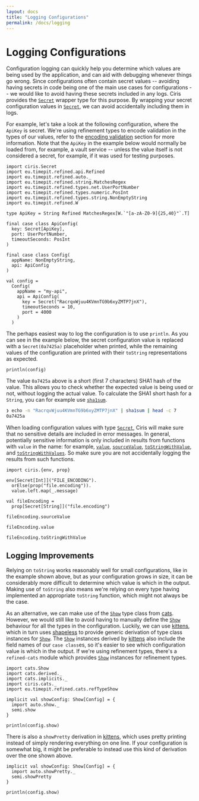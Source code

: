 ```yaml
---
layout: docs
title: "Logging Configurations"
permalink: /docs/logging
---
```


# Logging Configurations
Configuration logging can quickly help you determine which values are being used by the application, and can aid with debugging whenever things go wrong. Since configurations often contain secret values -- avoiding having secrets in code being one of the main use cases for configurations -- we would like to avoid having these secrets included in any logs. Ciris provides the [`Secret`][Secret] wrapper type for this purpose. By wrapping your secret configuration values in [`Secret`][Secret], we can avoid accidentally including them in logs.

For example, let's take a look at the following configuration, where the `ApiKey` is secret. We're using refinement types to encode validation in the types of our values, refer to the [encoding validation](/docs/validation) section for more information. Note that the `ApiKey` in the example below would normally be loaded from, for example, a vault service -- unless the value itself is not considered a secret, for example, if it was used for testing purposes.

```tut:silent
import ciris.Secret
import eu.timepit.refined.api.Refined
import eu.timepit.refined.auto._
import eu.timepit.refined.string.MatchesRegex
import eu.timepit.refined.types.net.UserPortNumber
import eu.timepit.refined.types.numeric.PosInt
import eu.timepit.refined.types.string.NonEmptyString
import eu.timepit.refined.W

type ApiKey = String Refined MatchesRegex[W.`"[a-zA-Z0-9]{25,40}"`.T]

final case class ApiConfig(
  key: Secret[ApiKey],
  port: UserPortNumber,
  timeoutSeconds: PosInt
)

final case class Config(
  appName: NonEmptyString,
  api: ApiConfig
)

val config =
  Config(
    appName = "my-api",
    api = ApiConfig(
      key = Secret("RacrqvWjuu4KVmnTG9b6xyZMTP7jnX"),
      timeoutSeconds = 10,
      port = 4000
    )
  )
```

The perhaps easiest way to log the configuration is to use `println`. As you can see in the example below, the secret configuration value is replaced with a `Secret(0a7425a)` placeholder when printed, while the remaining values of the configuration are printed with their `toString` representations as expected.

```tut:book
println(config)
```

The value `0a7425a` above is a short (first 7 characters) SHA1 hash of the value. This allows you to check whether the expected value is being used or not, without logging the actual value. To calculate the SHA1 short hash for a `String`, you can for example use [`sha1sum`][sha1sum].

```bash
❯ echo -n "RacrqvWjuu4KVmnTG9b6xyZMTP7jnX" | sha1sum | head -c 7
0a7425a
```

When loading configuration values with type [`Secret`][Secret], Ciris will make sure that no sensitive details are included in error messages. In general, potentially sensitive information is only included in results from functions with `value` in the name: for example, [`value`][ConfigEntry#value], [`sourceValue`][ConfigEntry#sourceValue], [`toStringWithValue`][ConfigEntry#toStringWithValue], and [`toStringWithValues`][ConfigEntry#toStringWithValues]. So make sure you are not accidentally logging the results from such functions.

```tut:book
import ciris.{env, prop}

env[Secret[Int]]("FILE_ENCODING").
  orElse(prop("file.encoding")).
  value.left.map(_.message)

val fileEncoding =
  prop[Secret[String]]("file.encoding")

fileEncoding.sourceValue

fileEncoding.value

fileEncoding.toStringWithValue
```

## Logging Improvements
Relying on `toString` works reasonably well for small configurations, like in the example shown above, but as your configuration grows in size, it can be considerably more difficult to determine which value is which in the output. Making use of `toString` also means we're relying on every type having implemented an appropriate `toString` function, which might not always be the case.

As an alternative, we can make use of the [`Show`][Show] type class from [cats](/docs/cats-module). However, we would still like to avoid having to manually define the [`Show`][Show] behaviour for all the types in the configuration. Luckily, we can use [kittens][kittens], which in turn uses [shapeless][shapeless] to provide generic derivation of type class instances for [`Show`][Show]. The [`Show`][Show] instances derived by [kittens][kittens] also include the field names of our `case class`es, so it's easier to see which configuration value is which in the output. If we're using refinement types, there's a `refined-cats` module which provides [`Show`][Show] instances for refinement types.

```tut:silent
import cats.Show
import cats.derived._
import cats.implicits._
import ciris.cats._
import eu.timepit.refined.cats.refTypeShow

implicit val showConfig: Show[Config] = {
  import auto.show._
  semi.show
}
```

```tut:book
println(config.show)
```

There is also a `showPretty` derivation in [kittens][kittens], which uses pretty printing instead of simply rendering everything on one line. If your configuration is somewhat big, it might be preferable to instead use this kind of derivation over the one shown above.

```tut:silent
implicit val showConfig: Show[Config] = {
  import auto.showPretty._
  semi.showPretty
}
```

```tut:book
println(config.show)
```

[sha1sum]: https://en.wikipedia.org/wiki/Sha1sum
[Secret]: /api/ciris/Secret.html
[kittens]: https://github.com/milessabin/kittens
[Show]: https://typelevel.org/cats/typeclasses/show.html
[shapeless]: https://github.com/milessabin/shapeless
[ConfigEntry#value]: /api/ciris/ConfigEntry.html#value:F[Either[ciris.ConfigError,V]]
[ConfigEntry#sourceValue]: /api/ciris/ConfigEntry.html#sourceValue:F[Either[ciris.ConfigError,S]]
[ConfigEntry#toStringWithValue]: /api/ciris/ConfigEntry.html#toStringWithValue:String
[ConfigEntry#toStringWithValues]: /api/ciris/ConfigEntry.html#toStringWithValues:String
